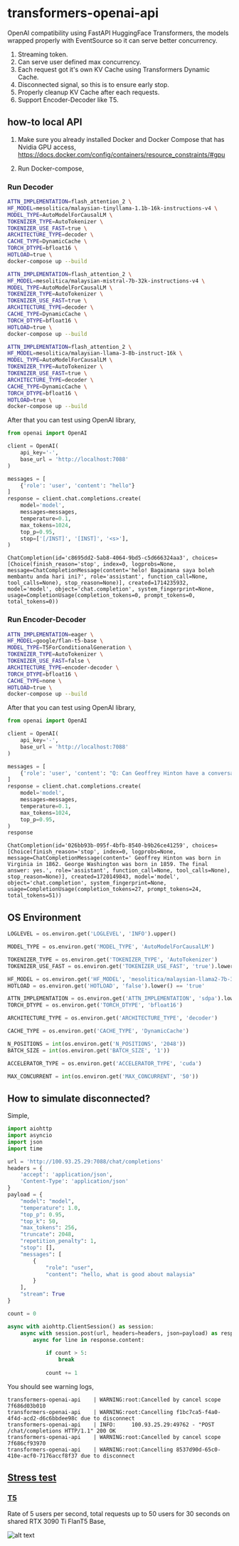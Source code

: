 # transformers-openai-api

OpenAI compatibility using FastAPI HuggingFace Transformers, the models wrapped properly with EventSource so it can serve better concurrency.

1. Streaming token.
2. Can serve user defined max concurrency.
3. Each request got it's own KV Cache using Transformers Dynamic Cache.
4. Disconnected signal, so this is to ensure early stop.
5. Properly cleanup KV Cache after each requests.
6. Support Encoder-Decoder like T5.

## how-to local API

1. Make sure you already installed Docker and Docker Compose that has Nvidia GPU access, https://docs.docker.com/config/containers/resource_constraints/#gpu

2. Run Docker-compose,

### Run Decoder

```bash
ATTN_IMPLEMENTATION=flash_attention_2 \
HF_MODEL=mesolitica/malaysian-tinyllama-1.1b-16k-instructions-v4 \
MODEL_TYPE=AutoModelForCausalLM \
TOKENIZER_TYPE=AutoTokenizer \
TOKENIZER_USE_FAST=true \
ARCHITECTURE_TYPE=decoder \
CACHE_TYPE=DynamicCache \
TORCH_DTYPE=bfloat16 \
HOTLOAD=true \
docker-compose up --build
```

```bash
ATTN_IMPLEMENTATION=flash_attention_2 \
HF_MODEL=mesolitica/malaysian-mistral-7b-32k-instructions-v4 \
MODEL_TYPE=AutoModelForCausalLM \
TOKENIZER_TYPE=AutoTokenizer \
TOKENIZER_USE_FAST=true \
ARCHITECTURE_TYPE=decoder \
CACHE_TYPE=DynamicCache \
TORCH_DTYPE=bfloat16 \
HOTLOAD=true \
docker-compose up --build
```

```bash
ATTN_IMPLEMENTATION=flash_attention_2 \
HF_MODEL=mesolitica/malaysian-llama-3-8b-instruct-16k \
MODEL_TYPE=AutoModelForCausalLM \
TOKENIZER_TYPE=AutoTokenizer \
TOKENIZER_USE_FAST=true \
ARCHITECTURE_TYPE=decoder \
CACHE_TYPE=DynamicCache \
TORCH_DTYPE=bfloat16 \
HOTLOAD=true \
docker-compose up --build
```

After that you can test using OpenAI library,

```python
from openai import OpenAI

client = OpenAI(
    api_key='-',
    base_url = 'http://localhost:7088'
)

messages = [
    {'role': 'user', 'content': "hello"}
]
response = client.chat.completions.create(
    model='model',
    messages=messages,
    temperature=0.1,
    max_tokens=1024,
    top_p=0.95,
    stop=['[/INST]', '[INST]', '<s>'],
)
```

```
ChatCompletion(id='c8695dd2-5ab8-4064-9bd5-c5d666324aa3', choices=[Choice(finish_reason='stop', index=0, logprobs=None, message=ChatCompletionMessage(content='helo! Bagaimana saya boleh membantu anda hari ini?', role='assistant', function_call=None, tool_calls=None), stop_reason=None)], created=1714235932, model='model', object='chat.completion', system_fingerprint=None, usage=CompletionUsage(completion_tokens=0, prompt_tokens=0, total_tokens=0))
```

### Run Encoder-Decoder

```bash
ATTN_IMPLEMENTATION=eager \
HF_MODEL=google/flan-t5-base \
MODEL_TYPE=T5ForConditionalGeneration \
TOKENIZER_TYPE=AutoTokenizer \
TOKENIZER_USE_FAST=false \
ARCHITECTURE_TYPE=encoder-decoder \
TORCH_DTYPE=bfloat16 \
CACHE_TYPE=none \
HOTLOAD=true \
docker-compose up --build
```

After that you can test using OpenAI library,

```python
from openai import OpenAI

client = OpenAI(
    api_key='-',
    base_url = 'http://localhost:7088'
)

messages = [
    {'role': 'user', 'content': "Q: Can Geoffrey Hinton have a conversation with George Washington? Give the rationale before answering.</s>"}
]
response = client.chat.completions.create(
    model='model',
    messages=messages,
    temperature=0.1,
    max_tokens=1024,
    top_p=0.95,
)
response
```

```
ChatCompletion(id='026bb93b-095f-4bfb-8540-b9b26ce41259', choices=[Choice(finish_reason='stop', index=0, logprobs=None, message=ChatCompletionMessage(content=' Geoffrey Hinton was born in Virginia in 1862. George Washington was born in 1859. The final answer: yes.', role='assistant', function_call=None, tool_calls=None), stop_reason=None)], created=1720149843, model='model', object='chat.completion', system_fingerprint=None, usage=CompletionUsage(completion_tokens=27, prompt_tokens=24, total_tokens=51))
```

## OS Environment

```python
LOGLEVEL = os.environ.get('LOGLEVEL', 'INFO').upper()

MODEL_TYPE = os.environ.get('MODEL_TYPE', 'AutoModelForCausalLM')

TOKENIZER_TYPE = os.environ.get('TOKENIZER_TYPE', 'AutoTokenizer')
TOKENIZER_USE_FAST = os.environ.get('TOKENIZER_USE_FAST', 'true').lower() == 'true'

HF_MODEL = os.environ.get('HF_MODEL', 'mesolitica/malaysian-llama2-7b-32k-instructions')
HOTLOAD = os.environ.get('HOTLOAD', 'false').lower() == 'true'

ATTN_IMPLEMENTATION = os.environ.get('ATTN_IMPLEMENTATION', 'sdpa').lower()
TORCH_DTYPE = os.environ.get('TORCH_DTYPE', 'bfloat16')

ARCHITECTURE_TYPE = os.environ.get('ARCHITECTURE_TYPE', 'decoder')

CACHE_TYPE = os.environ.get('CACHE_TYPE', 'DynamicCache')

N_POSITIONS = int(os.environ.get('N_POSITIONS', '2048'))
BATCH_SIZE = int(os.environ.get('BATCH_SIZE', '1'))

ACCELERATOR_TYPE = os.environ.get('ACCELERATOR_TYPE', 'cuda')

MAX_CONCURRENT = int(os.environ.get('MAX_CONCURRENT', '50'))
```

## How to simulate disconnected?

Simple,

```python
import aiohttp
import asyncio
import json
import time

url = 'http://100.93.25.29:7088/chat/completions'
headers = {
    'accept': 'application/json',
    'Content-Type': 'application/json'
}
payload = {
    "model": "model",
    "temperature": 1.0,
    "top_p": 0.95,
    "top_k": 50,
    "max_tokens": 256,
    "truncate": 2048,
    "repetition_penalty": 1,
    "stop": [],
    "messages": [
        {
            "role": "user",
            "content": "hello, what is good about malaysia"
        }
    ],
    "stream": True
}

count = 0

async with aiohttp.ClientSession() as session:
    async with session.post(url, headers=headers, json=payload) as response:
        async for line in response.content:
            
            if count > 5:
                break
                
            count += 1
```

You should see warning logs,

```
transformers-openai-api    | WARNING:root:Cancelled by cancel scope 7f686d03b010
transformers-openai-api    | WARNING:root:Cancelling f1bc7ca5-f4a0-4f4d-acd2-d6c6bbdee98c due to disconnect
transformers-openai-api    | INFO:     100.93.25.29:49762 - "POST /chat/completions HTTP/1.1" 200 OK
transformers-openai-api    | WARNING:root:Cancelled by cancel scope 7f686cf93970
transformers-openai-api    | WARNING:root:Cancelling 8537d90d-65c0-410e-acf0-7176accf8f37 due to disconnect
```

## [Stress test](stress-test)

### [T5](stress-test/t5.py)

Rate of 5 users per second, total requests up to 50 users for 30 seconds on shared RTX 3090 Ti FlanT5 Base,

![alt text](stress-test/graph-t5.png)